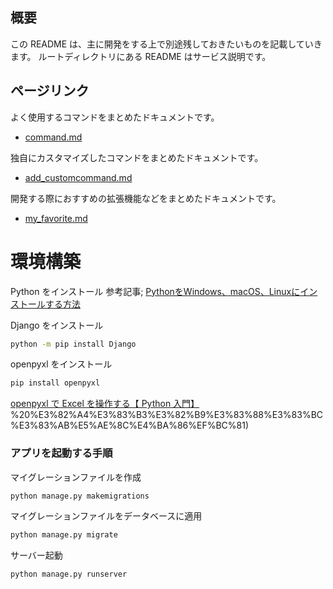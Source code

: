 ## 概要
この README は、主に開発をする上で別途残しておきたいものを記載していきます。
ルートディレクトリにある README はサービス説明です。

## ページリンク
よく使用するコマンドをまとめたドキュメントです。
- [command.md](./command.md)

独自にカスタマイズしたコマンドをまとめたドキュメントです。
- [add_customcommand.md](./add_customcommand.md)

開発する際におすすめの拡張機能などをまとめたドキュメントです。
- [my_favorite.md](./my_favorite.md)

# 環境構築
Python をインストール
参考記事; [PythonをWindows、macOS、Linuxにインストールする方法](https://kinsta.com/jp/knowledgebase/install-python/)

Django をインストール
``` sh
python -m pip install Django
```

openpyxl をインストール
``` sh
pip install openpyxl
```
[openpyxl で Excel を操作する【 Python 入門】](https://tech-blog.rakus.co.jp/entry/20210729/openpyxl#:~:text=openpyxl%E3%81%AE%E3%82%A4%E3%83%B3%E3%82%B9%E3%83%88%E3%83%BC%E3%83%AB%E3%81%AF%E7%B0%A1%E5%8D%98,%E3%81%A6%E3%82%A8%E3%83%B3%E3%82%BF%E3%83%BC%203%20)%20%E3%82%A4%E3%83%B3%E3%82%B9%E3%83%88%E3%83%BC%E3%83%AB%E5%AE%8C%E4%BA%86%EF%BC%81)

### アプリを起動する手順
マイグレーションファイルを作成
``` sh
python manage.py makemigrations
```

マイグレーションファイルをデータベースに適用
``` sh
python manage.py migrate
```

サーバー起動
``` sh
python manage.py runserver
```
